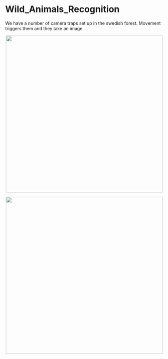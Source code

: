 # Wild_Animals_Recognition

We have a number of camera traps set up in the swedish forest. Movement triggers
them and they take an image. 

<p align="center">
<img src="https://user-images.githubusercontent.com/50867974/116964539-0ef19d80-acac-11eb-87ba-550813e1ef87.jpg" width="500">
</p>

<p align="center">
<img src="https://user-images.githubusercontent.com/50867974/116964542-0f8a3400-acac-11eb-8eb6-9b5a93ddc081.jpg" width="500">
</p>
